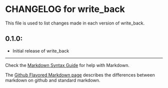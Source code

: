 # CHANGELOG for write_back

This file is used to list changes made in each version of write_back.

## 0.1.0:

* Initial release of write_back

- - - 
Check the [Markdown Syntax Guide](http://daringfireball.net/projects/markdown/syntax) for help with Markdown.

The [Github Flavored Markdown page](http://github.github.com/github-flavored-markdown/) describes the differences between markdown on github and standard markdown.
